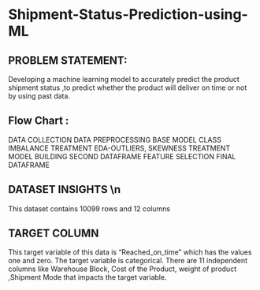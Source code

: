 # Shipment-Status-Prediction-using-ML

## PROBLEM STATEMENT:
Developing a machine learning model to accurately predict the product shipment status ,to predict whether the product will deliver on time or not by using past data.

## Flow Chart :
DATA COLLECTION
DATA PREPROCESSING
BASE MODEL
CLASS IMBALANCE TREATMENT
EDA-OUTLIERS, SKEWNESS TREATMENT
MODEL  BUILDING
SECOND DATAFRAME
FEATURE SELECTION
FINAL DATAFRAME

## DATASET INSIGHTS \n
This dataset contains 10099 rows and 12 columns

## TARGET COLUMN
 This target variable of this data is “Reached_on_time” which has the values one and zero. 
 The target variable is categorical.
 There are 11 independent columns like Warehouse Block, Cost of the Product, weight of product ,Shipment Mode that impacts the target variable.





